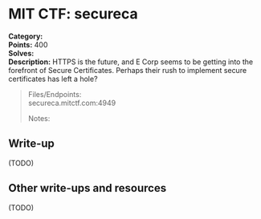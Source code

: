 # MIT CTF: secureca  

**Category:**   
**Points:** 400  
**Solves:**   
**Description:** HTTPS is the future, and E Corp seems to be getting into the forefront of Secure Certificates. Perhaps their rush to implement secure certificates has left a hole?  

> Files/Endpoints:  
> secureca.mitctf.com:4949	  
>   
> Notes:  
> 	  


## Write-up

(TODO)

## Other write-ups and resources

(TODO)
